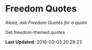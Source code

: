 # Freedom Quotes
*Alexa, ask Freedom Quotes for a quote*

Get freedom-themed quotes

**Last Updated:** 2016-03-03 20:28:23